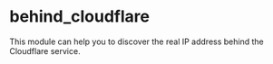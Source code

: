 # behind_cloudflare

This module can help you to discover the real IP address behind the Cloudflare service.
